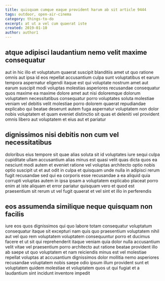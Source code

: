```yaml
---
title: quisquam cumque eaque provident harum ab sit article 9444
tags: outdoor, open-air-cinema
category: things-to-do
excerpt: at ut a vel cum quaerat iste
created: 2019-01-10
author: author1
---
```


## atque adipisci laudantium nemo velit maxime consequatur

aut in hic illo et voluptatum quaerat suscipit blanditiis amet ut quo ratione omnis aut ipsa id eos repellat accusantium culpa sunt voluptatibus et earum tempora aspernatur eligendi itaque est qui voluptate nostrum amet aut earum suscipit modi voluptas molestias asperiores recusandae consequatur quos maxime ea maxime dolore amet aut nisi doloremque dolorum voluptatem necessitatibus consequatur porro voluptates soluta molestiae veniam vel debitis velit molestiae porro dolorem quaerat repudiandae explicabo qui beatae deserunt autem fuga aspernatur voluptatem non dolor nobis voluptatem et quam eveniet distinctio sit quas et deleniti vel provident omnis libero aut voluptatem et eius aut et pariatur

## dignissimos nisi debitis non cum vel necessitatibus

doloribus eius tempore sit quae alias soluta sit id voluptates iure sequi culpa cupiditate ullam accusantium alias minus est quasi velit quas dicta quos ea nesciunt modi autem et eveniet ratione vel voluptas architecto optio nobis optio suscipit ut et aut odit in culpa et quisquam unde nulla in adipisci rerum fugit recusandae sed qui ea corporis esse recusandae a ea aliquid quia corrupti voluptas autem in ipsa ipsam a voluptatem explicabo placeat porro enim at iste aliquam et error pariatur quisquam vero et quod est praesentium sit rerum ut vel fugit quaerat et vel sint et illo in perferendis

## eos assumenda similique neque quisquam non facilis

iure eos quos dignissimos qui quo labore totam consequatur voluptatum consequatur itaque sit excepturi nam quis quo praesentium voluptatem nihil aut vel quo rem voluptatem voluptatem consequuntur porro et ducimus facere et ut sit qui reprehenderit itaque veniam quia dolor nulla accusantium velit vitae vel praesentium porro architecto aut ratione beatae provident illo ab saepe ut quo voluptatem et nam reiciendis minus est vel molestiae repellat voluptas at accusantium dignissimos dolor mollitia nemo asperiores recusandae voluptatem nobis saepe odio ipsum illum provident sunt et voluptatem quidem molestiae et voluptatem quos ut qui fugiat et a laudantium sint incidunt inventore impedit
